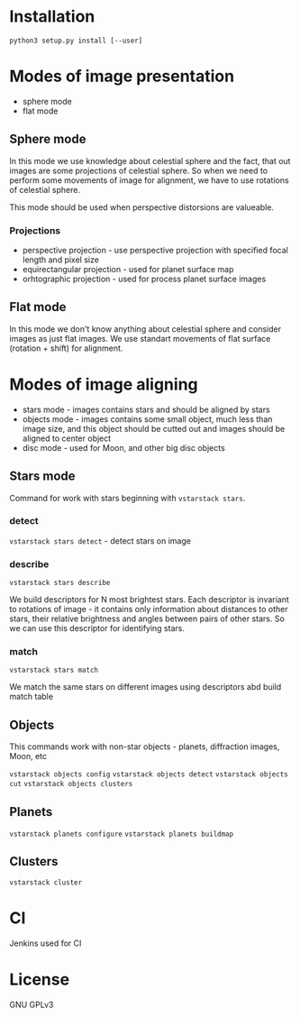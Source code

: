 # Installation

```
python3 setup.py install [--user]
```

# Modes of image presentation

* sphere mode
* flat mode

## Sphere mode

In this mode we use knowledge about celestial sphere and the fact, that out images are some projections of celestial sphere. So when we need to perform some movements of image for alignment, we have to use rotations of celestial sphere.

This mode should be used when perspective distorsions are valueable.

### Projections

* perspective projection - use perspective projection with specified focal length and pixel size
* equirectangular projection - used for planet surface map
* orhtographic projection - used for process planet surface images

## Flat mode

In this mode we don't know anything about celestial sphere and consider images as just flat images. We use standart movements of flat surface (rotation + shift) for alignment.


# Modes of image aligning

* stars mode - images contains stars and should be aligned by stars
* objects mode - images contains some small object, much less than image size, and this object
should be cutted out and images should be aligned to center object
* disc mode - used for Moon, and other big disc objects

## Stars mode

Command for work with stars beginning with `vstarstack stars`.

### detect

`vstarstack stars detect` - detect stars on image

### describe

`vstarstack stars describe`

We build descriptors for N most brightest stars. Each descriptor is invariant to rotations of image - it contains only information about distances to other stars, their relative brightness and angles between pairs of other stars. So we can use this descriptor for identifying stars.

### match

`vstarstack stars match`

We match the same stars on different images using descriptors abd build match table

## Objects

This commands work with non-star objects - planets, diffraction images, Moon, etc

`vstarstack objects config`
`vstarstack objects detect`
`vstarstack objects cut`
`vstarstack objects clusters`

## Planets

`vstarstack planets configure`
`vstarstack planets buildmap`

## Clusters

`vstarstack cluster`

# CI

Jenkins used for CI

# License

GNU GPLv3
